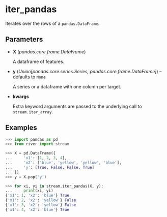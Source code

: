 # iter_pandas

Iterates over the rows of a `pandas.DataFrame`.



## Parameters

- **X** (*pandas.core.frame.DataFrame*)

    A dataframe of features.

- **y** (*Union[pandas.core.series.Series, pandas.core.frame.DataFrame]*) – defaults to `None`

    A series or a dataframe with one column per target.

- **kwargs**

    Extra keyword arguments are passed to the underlying call to `stream.iter_array`.



## Examples

```python
>>> import pandas as pd
>>> from river import stream

>>> X = pd.DataFrame({
...     'x1': [1, 2, 3, 4],
...     'x2': ['blue', 'yellow', 'yellow', 'blue'],
...     'y': [True, False, False, True]
... })
>>> y = X.pop('y')

>>> for xi, yi in stream.iter_pandas(X, y):
...     print(xi, yi)
{'x1': 1, 'x2': 'blue'} True
{'x1': 2, 'x2': 'yellow'} False
{'x1': 3, 'x2': 'yellow'} False
{'x1': 4, 'x2': 'blue'} True
```

